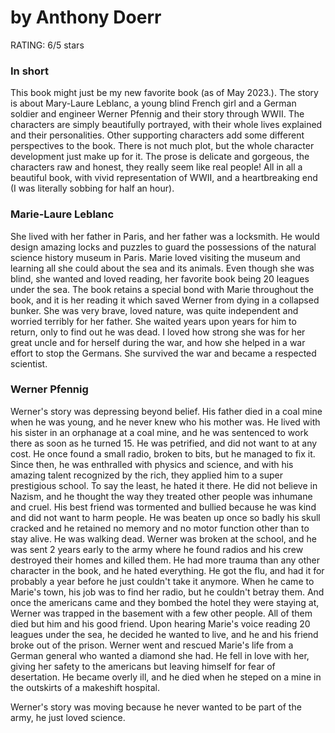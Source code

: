 # by Anthony Doerr

RATING: 6/5 stars

### In short
This book might just be my new favorite book (as of May 2023.). The story is about Mary-Laure Leblanc, a young blind French girl and a German soldier and engineer Werner Pfennig and their story through WWII. The characters are simply beautifully portrayed, with their whole lives explained and their personalities. Other supporting characters add some different perspectives to the book. There is not much plot, but the whole character development just make up for it. The prose is delicate and gorgeous, the characters raw and honest, they really seem like real people! All in all a beautiful book, with vivid representation of WWII, and a heartbreaking end (I was literally sobbing for half an hour). 

### Marie-Laure Leblanc
She lived with her father in Paris, and her father was a locksmith. He would design amazing locks and puzzles to guard the possessions of the natural science history museum in Paris. Marie loved visiting the museum and learning all she could about the sea and its animals. Even though she was blind, she wanted and loved reading, her favorite book being 20 leagues under the sea. The book retains a special bond with Marie throughout the book, and it is her reading it which saved Werner from dying in a collapsed bunker. She was very brave, loved nature, was quite independent and worried terribly for her father. She waited years upon years for him to return, only to find out he was dead. I loved how strong she was for her great uncle and for herself during the war, and how she helped in a war effort to stop the Germans. She survived the war and became a respected scientist. 

### Werner Pfennig
Werner's story was depressing beyond belief. His father died in a coal mine when he was young, and he never knew who his mother was. He lived with his sister in an orphanage at a coal mine, and he was sentenced to work there as soon as he turned 15. He was petrified, and did not want to at any cost. He once found a small radio, broken to bits, but he managed to fix it. Since then, he was enthralled with physics and science, and with his amazing talent recognized by the rich, they applied him to a super prestigious school. To say the least, he hated it there. He did not believe in Nazism, and he thought the way they treated other people was inhumane and cruel. His best friend was tormented and bullied because he was kind and did not want to harm people. He was beaten up once so badly his skull cracked and he retained no memory and no motor function other than to stay alive. He was walking dead. Werner was broken at the school, and he was sent 2 years early to the army where he found radios and his crew destroyed their homes and killed them. He had more trauma than any other character in the book, and he hated everything. He got the flu, and had it for probably a year before he just couldn't take it anymore. When he came to Marie's town, his job was to find her radio, but he couldn't betray them. And once the americans came and they bombed the hotel they were staying at, Werner was trapped in the basement with a few other people. All of them died but him and his good friend. Upon hearing Marie's voice reading 20 leagues under the sea, he decided he wanted to live, and he and his friend broke out of the prison. Werner went and rescued Marie's life from a German general who wanted a diamond she had. He fell in love with her, giving her safety to the americans but leaving himself for fear of desertation. He became overly ill, and he died when he steped on a mine in the outskirts of a makeshift hospital. 

Werner's story was moving because he never wanted to be part of the army, he just loved science. 


